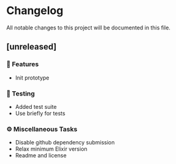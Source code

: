 # Changelog

All notable changes to this project will be documented in this file.

## [unreleased]

### 🚀 Features

- Init prototype

### 🧪 Testing

- Added test suite
- Use briefly for tests

### ⚙️ Miscellaneous Tasks

- Disable github dependency submission
- Relax minimum Elixir version
- Readme and license


